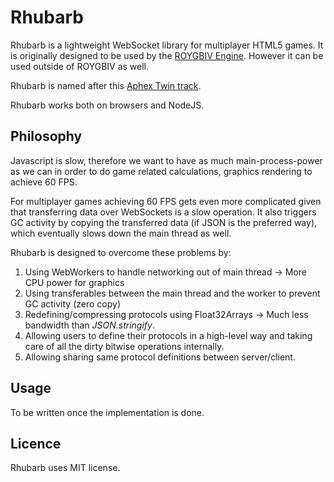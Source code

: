# Rhubarb

Rhubarb is a lightweight WebSocket library for multiplayer HTML5 games. It is originally designed to be used by the [ROYGBIV Engine](https://github.com/oguzeroglu/ROYGBIV). However it can be used outside of ROYGBIV as well.

Rhubarb is named after this [Aphex Twin track](https://www.youtube.com/watch?v=_AWIqXzvX-U).

Rhubarb works both on browsers and NodeJS.

## Philosophy

Javascript is slow, therefore we want to have as much main-process-power as we can
in order to do game related calculations, graphics rendering to achieve 60 FPS.

For multiplayer games achieving 60 FPS gets even more complicated given that transferring data
over WebSockets is a slow operation. It also triggers GC activity by copying the transferred
data (if JSON is the preferred way), which eventually slows down the main thread as well.

Rhubarb is designed to overcome these problems by:

1. Using WebWorkers to handle networking out of main thread -> More CPU power for graphics
2. Using transferables between the main thread and the worker to prevent GC activity (zero copy)
3. Redefining/compressing protocols using Float32Arrays -> Much less bandwidth than *JSON.stringify*.
4. Allowing users to define their protocols in a high-level way and taking care of all the dirty bitwise operations internally.
5. Allowing sharing same protocol definitions between server/client.

## Usage

To be written once the implementation is done.

## Licence

Rhubarb uses MIT license.
